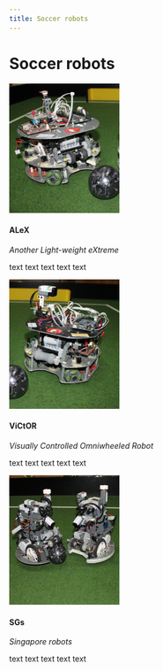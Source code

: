 ```yaml
---
title: Soccer robots
---
```


# Soccer robots
<!-- new robot -->
<div class="photo" markdown="1" id="alex">

![Alex](/img/robots/soccer/alex.png)

</div>

<div class="about" markdown="1">

#### ALeX 
*Another Light-weight eXtreme* 

text text text text text

</div>

<div style='clear:both'></div>

<!-- new robot -->
<div class="photo" markdown="1" id="victor">

![ViCtOR](/img/robots/soccer/victor.png)

</div>

<div class="about" markdown="1">

#### ViCtOR
*Visually Controlled Omniwheeled Robot* 

text text text text text

</div>

<div style='clear:both'></div>

<!-- new robot -->
<div class="photo" markdown="1" id="sgs">

![ViCtOR](/img/robots/soccer/sgs.png)

</div>

<div class="about" markdown="1">

#### SGs
*Singapore robots* 

text text text text text

</div>

<div style='clear:both'></div>
